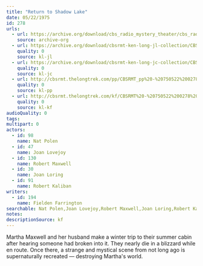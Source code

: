 ```yaml
---
title: "Return to Shadow Lake"
date: 05/22/1975
id: 278
urls: 
  - url: https://archive.org/download/cbs_radio_mystery_theater/cbs_radio_mystery_theater-0251-0300.zip/cbs_radio_mystery_theater-0251-0300%2Fcbsrmt_0278_return_to_shadow_lake.mp3
    source: archive-org
  - url: https://archive.org/download/cbsrmt-ken-long-jl-collection/CBSRMT - 750522 0278 Return To Shadow Lake_jl.mp3
    quality: 0
    source: kl-jl
  - url: https://archive.org/download/cbsrmt-ken-long-jc-collection/CBSRMT - 750522 0278 Return To Shadow Lake vbr kb_jc.mp3
    quality: 0
    source: kl-jc
  - url: http://cbsrmt.thelongtrek.com/pp/CBSRMT_pp%20-%20750522%200278%20Return%20to%20Shadow%20Lake.mp3
    quality: 0
    source: kl-pp
  - url: http://cbsrmt.thelongtrek.com/kf/CBSRMT%20-%20750522%200278%20Return%20To%20Shadow%20Lake_kf.mp3
    quality: 0
    source: kl-kf
audioQuality: 0
tags: 
multipart: 0
actors:  
  - id: 98
    name: Nat Polen  
  - id: 47
    name: Joan Lovejoy  
  - id: 130
    name: Robert Maxwell  
  - id: 30
    name: Joan Loring  
  - id: 91
    name: Robert Kaliban
writers:  
  - id: 194
    name: Fielden Farrington
searchable: Nat Polen,Joan Lovejoy,Robert Maxwell,Joan Loring,Robert Kaliban Fielden Farrington
notes: 
descriptionSource: kf
---
```

Martha Maxwell and her husband make a winter trip to their summer cabin after hearing someone had broken into it. They nearly die in a blizzard while en route. Once there, a strange and mystical scene from not long ago is supernaturally recreated — destroying Martha's world.